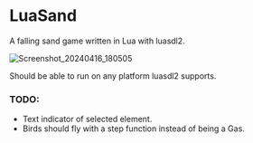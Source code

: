 # LuaSand
A falling sand game written in Lua with luasdl2.

![Screenshot_20240416_180505](https://github.com/oatm22/LuaSand/assets/130730931/47a9b417-2e43-4513-a2e7-1a21d4113663)

Should be able to run on any platform luasdl2 supports.
### TODO:
- Text indicator of selected element.
- Birds should fly with a step function instead of being a Gas.

